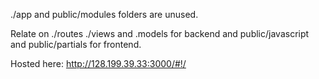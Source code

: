 ./app and public/modules folders are unused.

Relate on ./routes ./views and .models for backend and public/javascript and public/partials for frontend.

Hosted here: http://128.199.39.33:3000/#!/
